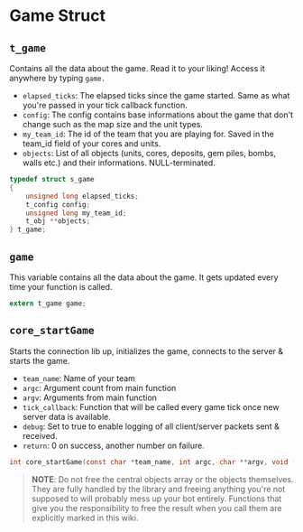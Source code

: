 # Game Struct

## `t_game`

Contains all the data about the game. Read it to your liking! Access it anywhere by typing `game.`

- `elapsed_ticks`: The elapsed ticks since the game started. Same as what you're passed in your tick callback function.
- `config`: The config contains base informations about the game that don't change such as the map size and the unit types.
- `my_team_id`: The id of the team that you are playing for. Saved in the team_id field of your cores and units.
- `objects`: List of all objects (units, cores, deposits, gem piles, bombs, walls etc.) and their informations. NULL-terminated.

```c
typedef struct s_game
{
	unsigned long elapsed_ticks;
	t_config config;
	unsigned long my_team_id;
	t_obj **objects;
} t_game;
```

## `game`

This variable contains all the data about the game.
It gets updated every time your function is called.

```c
extern t_game game;
```

## `core_startGame`

Starts the connection lib up, initializes the game, connects to the server & starts the game.

- `team_name`: Name of your team
- `argc`: Argument count from main function
- `argv`: Arguments from main function
- `tick_callback`: Function that will be called every game tick once new server data is available.
- `debug`: Set to true to enable logging of all client/server packets sent & received.
- `return`: 0 on success, another number on failure.

```c
int core_startGame(const char *team_name, int argc, char **argv, void (*tick_callback)(unsigned long), bool debug);
```

> **NOTE**: Do not free the central objects array or the objects themselves. They are fully handled by the library and freeing anything you're not supposed to will probably mess up your bot entirely. Functions that give you the responsibility to free the result when you call them are explicitly marked in this wiki.
